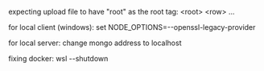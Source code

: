 expecting upload file to have "root" as the root tag:
\<root\>
    \<row\>
        ...

for local client (windows):
set NODE_OPTIONS=--openssl-legacy-provider

for local server:
change mongo address to localhost

fixing docker:
wsl --shutdown
